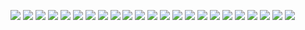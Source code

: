 ![](https://github.com/a-dwivedi/neo4j-and-graph-metrics/blob/main/Reports/A1.png)
![](https://github.com/a-dwivedi/neo4j-and-graph-metrics/blob/main/Reports/A2.png)
![](https://github.com/a-dwivedi/neo4j-and-graph-metrics/blob/main/Reports/A3.png)
![](https://github.com/a-dwivedi/neo4j-and-graph-metrics/blob/main/Reports/A4.png)
![](https://github.com/a-dwivedi/neo4j-and-graph-metrics/blob/main/Reports/A5.png)
![](https://github.com/a-dwivedi/neo4j-and-graph-metrics/blob/main/Reports/A6.png)
![](https://github.com/a-dwivedi/neo4j-and-graph-metrics/blob/main/Reports/A7.png)
![](https://github.com/a-dwivedi/neo4j-and-graph-metrics/blob/main/Reports/A8.png)
![](https://github.com/a-dwivedi/neo4j-and-graph-metrics/blob/main/Reports/A9.png)
![](https://github.com/a-dwivedi/neo4j-and-graph-metrics/blob/main/Reports/A10.png)
![](https://github.com/a-dwivedi/neo4j-and-graph-metrics/blob/main/Reports/A11.png)
![](https://github.com/a-dwivedi/neo4j-and-graph-metrics/blob/main/Reports/A12.png)
![](https://github.com/a-dwivedi/neo4j-and-graph-metrics/blob/main/Reports/A13.png)
![](https://github.com/a-dwivedi/neo4j-and-graph-metrics/blob/main/Reports/A14.png)
![](https://github.com/a-dwivedi/neo4j-and-graph-metrics/blob/main/Reports/A15.png)
![](https://github.com/a-dwivedi/neo4j-and-graph-metrics/blob/main/Reports/A16.png)
![](https://github.com/a-dwivedi/neo4j-and-graph-metrics/blob/main/Reports/A17.png)
![](https://github.com/a-dwivedi/neo4j-and-graph-metrics/blob/main/Reports/A18.png)
![](https://github.com/a-dwivedi/neo4j-and-graph-metrics/blob/main/Reports/A19.png)
![](https://github.com/a-dwivedi/neo4j-and-graph-metrics/blob/main/Reports/A20.png)
![](https://github.com/a-dwivedi/neo4j-and-graph-metrics/blob/main/Reports/A21.png)
![](https://github.com/a-dwivedi/neo4j-and-graph-metrics/blob/main/Reports/A22.png)
![](https://github.com/a-dwivedi/neo4j-and-graph-metrics/blob/main/Reports/A23.png)
















